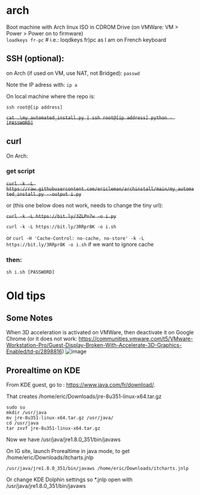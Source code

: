 # arch

 Boot machine with Arch linux ISO in CDROM Drive (on VMWare: VM > Power > Power on to firmware)  
`loadkeys fr-pc` # i.e.: loqdkeys fr)pc as I am on French keyboard

## SSH (optional):
on Arch (if used on VM, use NAT, not Bridged): 
`passwd`

Note the IP adress with:
`ip a`

On local machine where the repo is:

`ssh root@[ip address]`

~~`cat .\my_automated_install.py | ssh root@[ip address] python - [PASSWORD]`~~

## curl
On Arch:
### get script

~~`curl -k -L https://raw.githubusercontent.com/ericleman/archinstall/main/my_automated_install.py --output i.py`~~  

or (this one below does not work, needs to change the tiny url):

~~`curl -k -L https://bit.ly/3ZLPn7w -o i.py`~~

`curl -k -L https://bit.ly/3RRpr8K -o i.sh`  

or `curl -H 'Cache-Control: no-cache, no-store' -k -L https://bit.ly/3RRpr8K -o i.sh` if we want to ignore cache

### then:

`sh i.sh [PASSWORD]`


# Old tips
## Some Notes
When 3D acceleration is activated on VMWare, then deactivate it on Google Chrome (or it does not work: https://communities.vmware.com/t5/VMware-Workstation-Pro/Guest-Display-Broken-With-Accelerate-3D-Graphics-Enabled/td-p/2898816)
![image](https://user-images.githubusercontent.com/26767717/177496730-38f3be75-ae3c-4329-a49e-0002abfc595a.png)


## Prorealtime on KDE
From KDE guest, go to : https://www.java.com/fr/download/.

That creates /home/eric/Downloads/jre-8u351-linux-x64.tar.gz

```
sudo su
mkdir /usr/java
mv jre-8u351-linux-x64.tar.gz /usr/java/
cd /usr/java
tar zxvf jre-8u351-linux-x64.tar.gz
```

Now we have /usr/java/jre1.8.0_351/bin/javaws

On IG site, launch Prorealtime in java mode, to get /home/eric/Downloads/itcharts.jnlp

`/usr/java/jre1.8.0_351/bin/javaws /home/eric/Downloads/itcharts.jnlp`

Or change KDE Dolphin settings so *.jnlp open with /usr/java/jre1.8.0_351/bin/javaws


